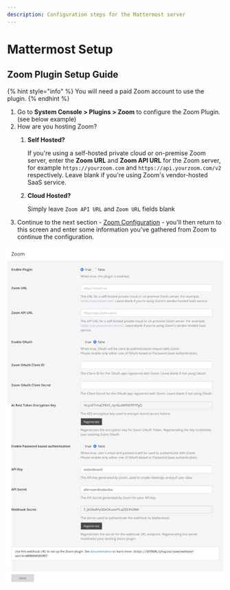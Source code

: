 ```yaml
---
description: Configuration steps for the Mattermost server
---
```


# Mattermost Setup

## Zoom Plugin Setup Guide

{% hint style="info" %}
You will need a paid Zoom account to use the plugin.
{% endhint %}

1. Go to **System Console &gt; Plugins &gt; Zoom** to configure the Zoom Plugin. \(see below example\)
2. How are you hosting Zoom?
   1. **Self Hosted?**

      If you're using a self-hosted private cloud or on-premise Zoom server, enter the **Zoom URL** and **Zoom API URL** for the Zoom server, for example `https://yourzoom.com` and `https://api.yourzoom.com/v2` respectively. Leave blank if you're using Zoom's vendor-hosted SaaS service.

   2. **Cloud Hosted?**

      Simply leave `Zoom API URL` and `Zoom URL` fields blank 
3. Continue to the next section - [Zoom Configuration](zoom-configuration/) - you'll then return to this screen and enter some information you've gathered from Zoom to continue the configuration.

![](../.gitbook/assets/image%20%281%29.png)

